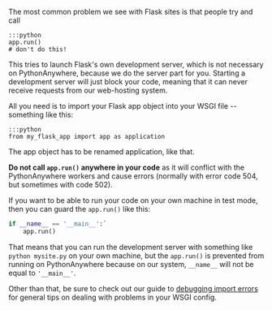<!--
.. title: Dealing with 504 and 502 errors in flask applications
.. slug: Flask504And502Errors
.. date: 2015-05-13 14:35:28 UTC+01:00
.. tags:
.. category:
.. link:
.. description:
.. type: text
-->

The most common problem we see with Flask sites is that people try and call

    :::python
    app.run()
    # don't do this!

This tries to launch Flask's own development server, which is not
necessary on PythonAnywhere, because we do the server part for you.  Starting a
development server will just block your code, meaning that it can never receive
requests from our web-hosting system.

All you need is to import your Flask app object into your WSGI file -- something like
this:

    :::python
    from my_flask_app import app as application


The app object has to be renamed application, like that.

**Do not call `app.run()` anywhere in your code** as it will conflict with the
PythonAnywhere workers and cause errors (normally with error code 504, but
sometimes with code 502).

If you want to be able to run your code on your own machine in test mode, then
you can guard the `app.run()` like this:

```python
if __name__ == '__main__':`
    app.run()
```

That means that you can run the development server with something like
`python mysite.py` on your own machine, but the `app.run()` is prevented from
running on PythonAnywhere because on our system, `__name__` will not be equal
to `'__main__'`.

Other than that, be sure to check out our guide to
[debugging import errors](/pages/DebuggingImportError) for general tips on
dealing with problems in your WSGI config.
